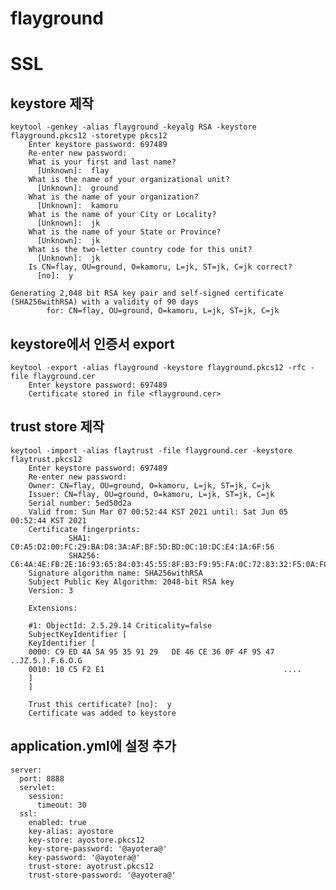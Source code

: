 # flayground



# SSL

## keystore 제작
	keytool -genkey -alias flayground -keyalg RSA -keystore flayground.pkcs12 -storetype pkcs12
		Enter keystore password: 697489
		Re-enter new password:
		What is your first and last name?
		  [Unknown]:  flay
		What is the name of your organizational unit?
		  [Unknown]:  ground
		What is the name of your organization?
		  [Unknown]:  kamoru
		What is the name of your City or Locality?
		  [Unknown]:  jk
		What is the name of your State or Province?
		  [Unknown]:  jk
		What is the two-letter country code for this unit?
		  [Unknown]:  jk
		Is CN=flay, OU=ground, O=kamoru, L=jk, ST=jk, C=jk correct?
		  [no]:  y

	Generating 2,048 bit RSA key pair and self-signed certificate (SHA256withRSA) with a validity of 90 days
			for: CN=flay, OU=ground, O=kamoru, L=jk, ST=jk, C=jk


## keystore에서 인증서 export
	keytool -export -alias flayground -keystore flayground.pkcs12 -rfc -file flayground.cer
		Enter keystore password: 697489
		Certificate stored in file <flayground.cer>


## trust store 제작
	keytool -import -alias flaytrust -file flayground.cer -keystore flaytrust.pkcs12
		Enter keystore password: 697489
		Re-enter new password:
		Owner: CN=flay, OU=ground, O=kamoru, L=jk, ST=jk, C=jk
		Issuer: CN=flay, OU=ground, O=kamoru, L=jk, ST=jk, C=jk
		Serial number: 5ed50d2a
		Valid from: Sun Mar 07 00:52:44 KST 2021 until: Sat Jun 05 00:52:44 KST 2021
		Certificate fingerprints:
				 SHA1: C0:A5:D2:00:FC:29:BA:D8:3A:AF:BF:5D:BD:0C:10:DC:E4:1A:6F:56
				 SHA256: C6:4A:4E:FB:2E:16:93:65:84:03:45:55:8F:B3:F9:95:FA:0C:72:83:32:F5:0A:F0:8A:DA:F6:2D:0B:EF:16:F4
		Signature algorithm name: SHA256withRSA
		Subject Public Key Algorithm: 2048-bit RSA key
		Version: 3
	
		Extensions:
	
		#1: ObjectId: 2.5.29.14 Criticality=false
		SubjectKeyIdentifier [
		KeyIdentifier [
		0000: C9 ED 4A 5A 95 35 91 29   DE 46 CE 36 0F 4F 95 47  ..JZ.5.).F.6.O.G
		0010: 10 C5 F2 E1                                        ....
		]
		]
	
		Trust this certificate? [no]:  y
		Certificate was added to keystore


## application.yml에 설정 추가
	server:
	  port: 8888
	  servlet:
	    session:
	      timeout: 30
	  ssl:
	    enabled: true
	    key-alias: ayostore
	    key-store: ayostore.pkcs12
	    key-store-password: '@ayotera@'
	    key-password: '@ayotera@'
	    trust-store: ayotrust.pkcs12
	    trust-store-password: '@ayotera@' 
    